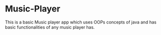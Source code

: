 # Music-Player
This is a basic Music player app which uses OOPs concepts of java and has basic functionalities of any music player has.
